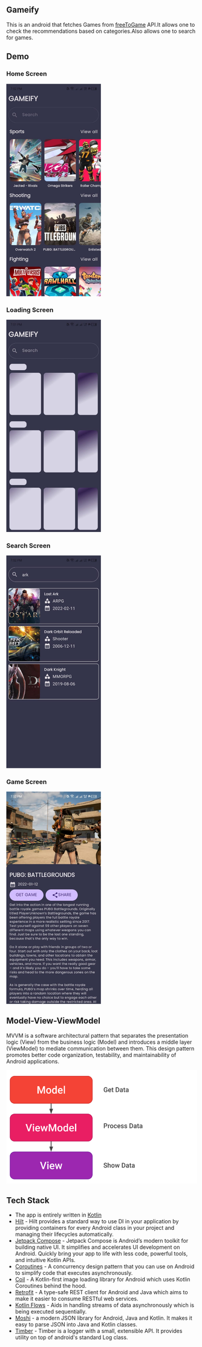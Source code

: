 ## Gameify
This is an android that fetches Games from [freeToGame](https://www.freetogame.com/api-doc) API.It allows one to check the recommendations based on categories.Also allows one to search for games.

## Demo

### Home Screen
<img src="screenshots/home.jpeg" width="250"/>

### Loading Screen
<img src="screenshots/loading.jpeg" width="250"/>

### Search Screen
<img src="screenshots/search.jpeg" width="250"/>

### Game Screen
<img src="screenshots/game.jpeg" width="250"/>

## Model-View-ViewModel
MVVM is a software architectural pattern that separates the presentation logic (View) from the business logic (Model) and introduces a middle layer (ViewModel) to mediate communication between them. This design pattern promotes better code organization, testability, and maintainability of Android applications.

<img src="screenshots/MVVM.png"/>

## Tech Stack
- The app is entirely written in [Kotlin](https://kotlinlang.org/)
- [Hilt](https://developer.android.com/training/dependency-injection/hilt-android) - Hilt provides a standard way to use DI in your application by providing containers for every Android class in your project and managing their lifecycles automatically.
- [Jetpack Compose](https://developer.android.com/jetpack/compose) - Jetpack Compose is Android’s modern toolkit for building native UI. It simplifies and accelerates UI development on Android. Quickly bring your app to life with less code, powerful tools, and intuitive Kotlin APIs.
- [Coroutines](https://kotlinlang.org/docs/coroutines-overview.html) - A concurrency design pattern that you can use on Android to simplify code that executes asynchronously.
- [Coil](https://coil-kt.github.io/coil/compose/) - A Kotlin-first image loading library for Android which uses Kotlin Coroutines behind the hood.
- [Retrofit](https://square.github.io/retrofit/) - A type-safe REST client for Android and Java which aims to make it easier to consume RESTful web services.
- [Kotlin Flows](https://developer.android.com/kotlin/flow) - Aids in handling streams of data asynchronously which is being executed sequentially.
- [Moshi](https://github.com/square/moshi) - a modern JSON library for Android, Java and Kotlin. It makes it easy to parse JSON into Java and Kotlin classes.
- [Timber](https://github.com/JakeWharton/timber) - Timber is a logger with a small, extensible API. It provides utility on top of android's standard Log class.